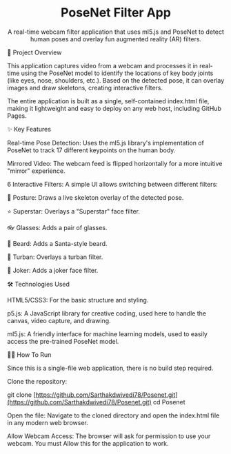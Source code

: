 <h1 align="center">
PoseNet Filter App
</h1>

<p align="center">
A real-time webcam filter application that uses ml5.js and PoseNet to detect human poses and overlay fun augmented reality (AR) filters.
</p>



🚀 Project Overview

This application captures video from a webcam and processes it in real-time using the PoseNet model to identify the locations of key body joints (like eyes, nose, shoulders, etc.). Based on the detected pose, it can overlay images and draw skeletons, creating interactive filters.

The entire application is built as a single, self-contained index.html file, making it lightweight and easy to deploy on any web host, including GitHub Pages.

✨ Key Features

Real-time Pose Detection: Uses the ml5.js library's implementation of PoseNet to track 17 different keypoints on the human body.

Mirrored Video: The webcam feed is flipped horizontally for a more intuitive "mirror" experience.

6 Interactive Filters: A simple UI allows switching between different filters:

🧍 Posture: Draws a live skeleton overlay of the detected pose.

⭐ Superstar: Overlays a "Superstar" face filter.

👓 Glasses: Adds a pair of glasses.

🎅 Beard: Adds a Santa-style beard.

👳 Turban: Overlays a turban filter.

🥸 Joker: Adds a joker face filter.

🛠️ Technologies Used

HTML5/CSS3: For the basic structure and styling.

p5.js: A JavaScript library for creative coding, used here to handle the canvas, video capture, and drawing.

ml5.js: A friendly interface for machine learning models, used to easily access the pre-trained PoseNet model.

🏃‍♂️ How To Run

Since this is a single-file web application, there is no build step required.

Clone the repository:

git clone [https://github.com/Sarthakdwivedi78/Posenet.git](https://github.com/Sarthakdwivedi78/Posenet.git)
cd Posenet


Open the file:
Navigate to the cloned directory and open the index.html file in any modern web browser.

Allow Webcam Access:
The browser will ask for permission to use your webcam. You must Allow this for the application to work.
